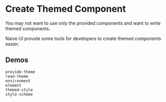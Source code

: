# Create Themed Component

You may not want to use only the provided components and want to write themed components.

Naive UI provide some tools for developers to create themed components easier.

## Demos
```demo
provide-theme
read-theme
environment
element
themed-style
style-scheme
```